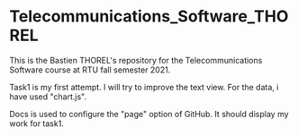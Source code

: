 # Telecommunications_Software_THOREL
This is the Bastien THOREL's repository for the Telecommunications Software course at RTU fall semester 2021.

Task1 is my first attempt. I will try to improve the text view. For the data, i have used "chart.js".

Docs is used to configure the "page" option of GitHub. It should display my work for task1.
